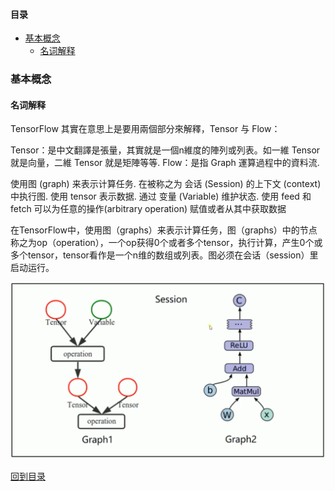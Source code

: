 <h4 id="目录">目录</h4>

- [基本概念](#基本概念)
  - [名词解释](#名词解释)

<h3 id="基本概念">基本概念</h3>

<h4 id="名词解释">名词解释</h4>

TensorFlow 其實在意思上是要用兩個部分來解釋，Tensor 与 Flow：

Tensor：是中文翻譯是張量，其實就是一個n維度的陣列或列表。如一維 Tensor 就是向量，二維 Tensor 就是矩陣等等.
Flow：是指 Graph 運算過程中的資料流.

使用图 (graph) 来表示计算任务.
在被称之为 会话 (Session) 的上下文 (context) 中执行图.
使用 tensor 表示数据.
通过 变量 (Variable) 维护状态.
使用 feed 和 fetch 可以为任意的操作(arbitrary operation) 赋值或者从其中获取数据

在TensorFlow中，使用图（graphs）来表示计算任务，图（graphs）中的节点称之为op（operation），一个op获得0个或者多个tensor，执行计算，产生0个或多个tensor，tensor看作是一个n维的数组或列表。图必须在会话（session）里启动运行。

![TensorFlow结构](/_img/TensorFlow结构.png)

[回到目录](#目录)
